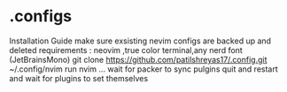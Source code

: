# .configs
Installation Guide
make sure exsisting nevim configs are backed up and deleted
  requirements : neovim ,true color terminal,any nerd font (JetBrainsMono)
    git clone https://github.com/patilshreyas17/.config.git ~/.config/nvim
    run nvim ... wait for packer to sync pulgins
    quit and restart and wait for plugins to set themselves
 
